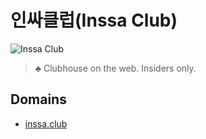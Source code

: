 # 인싸클럽(Inssa Club)
![Inssa Club](https://github.com/linkkky/inssa.club/blob/main/public/og-image.png?raw=true)
> ♣️ Clubhouse on the web. Insiders only.

## Domains
- [inssa.club](https://inssa.club)
